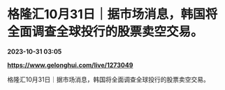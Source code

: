 # 格隆汇10月31日｜据市场消息，韩国将全面调查全球投行的股票卖空交易。

**2023-10-31 03:05**

**https://www.gelonghui.com/live/1273049**

格隆汇10月31日｜据市场消息，韩国将全面调查全球投行的股票卖空交易。